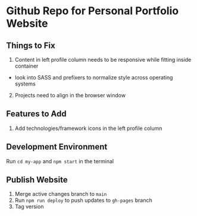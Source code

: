 # Github Repo for Personal Portfolio Website

## Things to Fix
1. Content in left profile column needs to be responsive while fitting inside container
- look into SASS and prefixers to normalize style across operating systems
2. Projects need to align in the browser window

## Features to Add
1. Add technologies/framework icons in the left profile column

## Development Environment
Run `cd my-app` and `npm start` in the terminal

## Publish Website
1. Merge active changes branch to `main`
2. Run `npm run deploy` to push updates to `gh-pages` branch
3. Tag version
